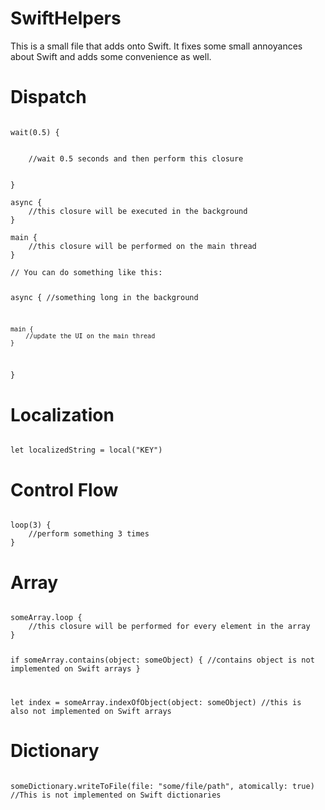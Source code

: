 SwiftHelpers
============

This is a small file that adds onto Swift. It fixes some small annoyances about Swift and adds some convenience as well. 


Dispatch
============
<code>
wait(0.5) {
<br />
    //wait 0.5 seconds and then perform this closure
<br />
}
</code>

<code>
async {
    //this closure will be executed in the background
}
</code>

<code>
main {
    //this closure will be performed on the main thread
}
</code>

<code>
// You can do something like this:

async {
    //something long in the background 

    main {
        //update the UI on the main thread
    }
}
</code>

Localization
============

<code>
let localizedString = local("KEY")
</code>

Control Flow
============

<code>
loop(3) {
    //perform something 3 times
}
</code>

Array
============

<code>
someArray.loop {
    //this closure will be performed for every element in the array
}

if someArray.contains(object: someObject) {
    //contains object is not implemented on Swift arrays
}

let index = someArray.indexOfObject(object: someObject)
//this is also not implemented on Swift arrays
</code>

Dictionary
============

<code>
someDictionary.writeToFile(file: "some/file/path", atomically: true)
//This is not implemented on Swift dictionaries
</code>